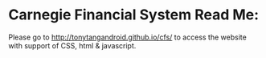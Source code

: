 # Carnegie Financial System Read Me:

Please go to http://tonytangandroid.github.io/cfs/ to access the website with support of CSS, html & javascript.
